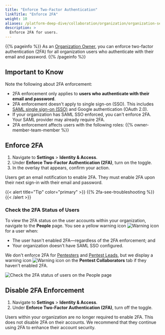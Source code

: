```yaml
---
title: "Enforce Two-Factor Authentication"
linkTitle: "Enforce 2FA"
weight: 10
aliases: /platform-deep-dive/collaboration/organization/organization-settings/enforce-2fa/
description: >
  Enforce 2FA for users.
---
```


{{% pageinfo %}}
As an [Organization Owner](/getting-started/glossary/#organization-owner), you can enforce two-factor authentication (2FA) for all organization users who authenticate with their email and password.
{{% /pageinfo %}}

## Important to Know

Note the following about 2FA enforcement:

- 2FA enforcement only applies to **users who authenticate with their email and password**.
- 2FA enforcement doesn't apply to single sign-on (SSO). This includes [SAML single sign-on (SSO)](/getting-started/sign-in/#saml-sso) and Google authentication (OAuth 2.0).
- If your organization has SAML SSO enforced, you can't enforce 2FA. Your SAML provider may already require 2FA.
- 2FA enforcement affects users with the following roles:
    {{% owner-member-team-member %}}

## Enforce 2FA

1. Navigate to **Settings** > **Identity & Access**.
1. Under **Enforce Two-Factor Authentication (2FA)**, turn on the toggle.
1. In the overlay that appears, confirm your action.

Users get an email notification to enable 2FA. They must enable 2FA upon their next sign-in with their email and password.

{{< alert title="Tip" color="primary" >}}
{{% 2fa-see-troubleshooting %}}
{{< /alert >}}

### Check the 2FA Status of Users

To view the 2FA status on the user accounts within your organization, navigate to the **People** page. You see a yellow warning icon ![Warning icon](/icons/Warning.png "Warning icon") for a user when:

- The user hasn't enabled 2FA—regardless of the 2FA enforcement; and
- Your organization doesn't have SAML SSO configured.

We don't enforce 2FA for [Pentesters](/getting-started/glossary/#pentester) and [Pentest Leads](/getting-started/glossary/#pentest-lead), but we display a warning icon ![Warning icon](/icons/Warning.png "Warning icon") on the **Pentest Collaborators** tab if they haven't enabled 2FA.

![Check the 2FA status of users on the People page](/deepdive/Check2FAStatus.png "Check the 2FA status of users on the People page")

## Disable 2FA Enforcement

1. Navigate to **Settings** > **Identity & Access**.
1. Under **Enforce Two-Factor Authentication (2FA)**, turn off the toggle.

Users within your organization are no longer required to enable 2FA. This does not disable 2FA on their accounts. We recommend that they continue using 2FA to enhance their account security.
